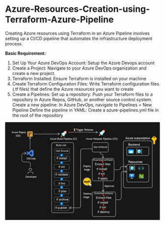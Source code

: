 # Azure-Resources-Creation-using-Terraform-Azure-Pipeline

Creating Azure resources using Terraform in an Azure Pipeline involves setting up a CI/CD pipeline that automates the infrastructure deployment process.

**Basic Requirement:**
1. Set Up Your Azure DevOps Account:
    Setup the Azure Devops account
2. Create a Project: 
   Navigate to your Azure DevOps organization and create a new project.
3. Terraform Installed: 
   Ensure Terraform is installed on your machine
3. Create Terraform Configuration Files:
    Write Terraform configuration files (.tf files) that define the Azure resources you want to create
4. Create a Pipelines:
   Set up a repository: 
   Push your Terraform files to a repository in Azure Repos, GitHub, or another source control system.
   Create a new pipeline: 
   In Azure DevOps, navigate to Pipelines > New Pipeline
   Define the pipeline in YAML: 
   Create a azure-pipelines.yml file in the root of the repository

![alt text](image-1.png)




